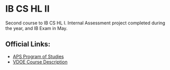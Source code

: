 # IB CS HL II

Second course to IB CS HL I. Internal Assessment project completed during the year, and IB Exam in May.

## Official Links:
- [APS Program of Studies](https://catalog.apsva.us/international-baccalaureate/ib-computer-science-part-ii-hl)
- [VDOE Course Description](https://www.cteresource.org/career-clusters/information-technology/international-baccalaureate-computer-science/)
